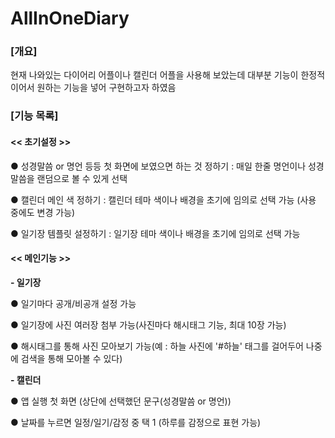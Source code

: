 # AllInOneDiary

### [개요]

현재 나와있는 다이어리 어플이나 캘린더 어플을 사용해 보았는데 대부분 기능이 한정적이어서 원하는 기능을 넣어 구현하고자 하였음

### [기능 목록]

#### << 초기설정 >>

  ● 성경말씀 or 명언 등등 첫 화면에 보였으면 하는 것 정하기 : 매일 한줄 명언이나 성경말씀을 랜덤으로 볼 수 있게 선택

  ● 캘린더 메인 색 정하기 : 캘린더 테마 색이나 배경을 초기에 임의로 선택 가능 (사용 중에도 변경 가능)

  ● 일기장 템플릿 설정하기 : 일기장 테마 색이나 배경을 초기에 임의로 선택 가능


#### << 메인기능 >>

  **- 일기장**

  ● 일기마다 공개/비공개 설정 가능

  ● 일기장에 사진 여러장 첨부 가능(사진마다 해시태그 기능, 최대 10장 가능)

  ● 해시태그를 통해 사진 모아보기 가능(예 : 하늘 사진에 '#하늘' 태그를 걸어두어 나중에 검색을 통해 모아볼 수 있다)
 
 
  **- 캘린더**

  ● 앱 실행 첫 화면 (상단에 선택했던 문구(성경말씀 or 명언))

  ● 날짜를 누르면 일정/일기/감정 중 택 1
    (하루를 감정으로 표현 가능)
